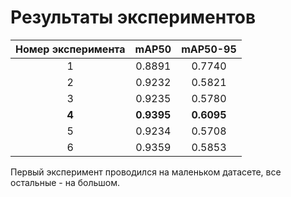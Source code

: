 # Результаты экспериментов

| Номер эксперимента | mAP50 | mAP50-95 |
|:------------------:|:-----:|:--------:|
| 1                  |0.8891 |0.7740    |
| 2                  |0.9232 |0.5821    |
| 3                  |0.9235 |0.5780    |
|**4**               |**0.9395**|**0.6095**|
| 5                  |0.9234 |0.5708    |
| 6                  |0.9359 |0.5853    |

Первый эксперимент проводился на маленьком датасете, все остальные - на большом.
